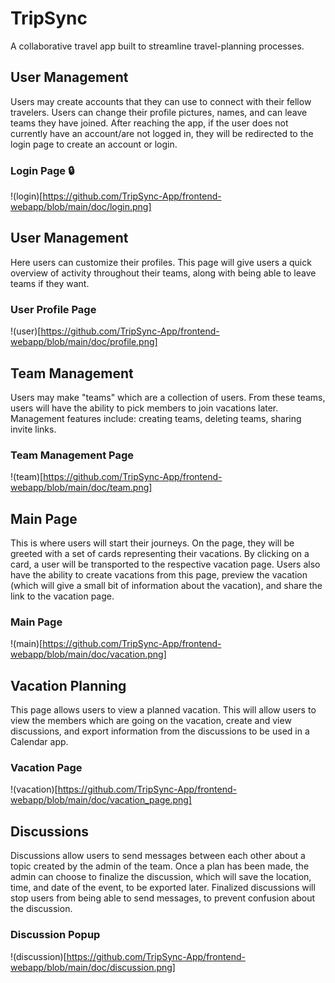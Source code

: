 # TripSync
A collaborative travel app built to streamline travel-planning processes. 

## User Management
Users may create accounts that they can use to connect with their fellow travelers. Users can change their profile pictures, names, and can leave teams they have joined. 
After reaching the app, if the user does not currently have an account/are not logged in, they will be redirected to the login page to create an account or login. 

### Login Page 🔒
!(login)[https://github.com/TripSync-App/frontend-webapp/blob/main/doc/login.png]

## User Management
Here users can customize their profiles. This page will give users a quick overview of activity throughout their teams, along with being able to leave teams if they want. 

### User Profile Page
!(user)[https://github.com/TripSync-App/frontend-webapp/blob/main/doc/profile.png]

## Team Management
Users may make "teams" which are a collection of users. From these teams, users will have the ability to pick members to join vacations later. Management features include: creating teams, deleting teams, sharing invite links.

### Team Management Page
!(team)[https://github.com/TripSync-App/frontend-webapp/blob/main/doc/team.png]

## Main Page
This is where users will start their journeys. On the page, they will be greeted with a set of cards representing their vacations. By clicking on a card, a user will be transported to the respective vacation page.
Users also have the ability to create vacations from this page, preview the vacation (which will give a small bit of information about the vacation), and share the link to the vacation page. 

### Main Page
!(main)[https://github.com/TripSync-App/frontend-webapp/blob/main/doc/vacation.png]

## Vacation Planning
This page allows users to view a planned vacation. This will allow users to view the members which are going on the vacation, create and view discussions, and export information from the discussions to be used in a Calendar app. 

### Vacation Page
!(vacation)[https://github.com/TripSync-App/frontend-webapp/blob/main/doc/vacation_page.png]

## Discussions
Discussions allow users to send messages between each other about a topic created by the admin of the team. Once a plan has been made, the admin can choose to finalize the discussion, which will save the location, time, and date of the event, to be exported later. 
Finalized discussions will stop users from being able to send messages, to prevent confusion about the discussion.

### Discussion Popup
!(discussion)[https://github.com/TripSync-App/frontend-webapp/blob/main/doc/discussion.png]

